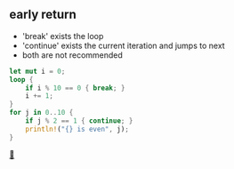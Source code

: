 ## early return

* 'break' exists the loop
* 'continue' exists the current iteration and jumps to next
* both are not recommended

```rust
let mut i = 0;
loop {
    if i % 10 == 0 { break; }
    i += 1;
}
for j in 0..10 {
    if j % 2 == 1 { continue; }
    println!("{} is even", j);
}
```

[📒](https://doc.rust-lang.org/1.17.0/book/loops.html#ending-iteration-early)